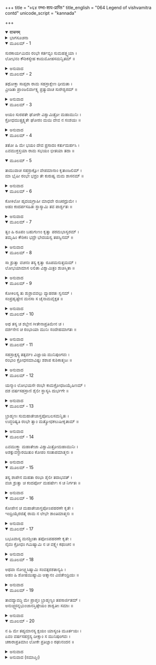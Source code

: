 +++
title = "०६४ रम्भा-शाप-प्राप्तिः"
title_english = "064 Legend of vishvamitra contd"
unicode_script = "kannada"

+++
<details open><summary>वाचनम्</summary>

<div class="audioEmbed"  caption="श्रीराम-हरिसीताराममूर्ति-घनपाठिभ्यां वचनम्" src="https://archive.org/download/Ramayana-recitation-Sriram-harisItArAmamUrti-Ghanapaati-v2/Kanda_1/Kanda_1_BK-064-Rambhayaha_Shapa_Prapthihi.mp3"></div>
</details>



<details><summary>ಭಾಗಸೂಚನಾ</summary>

ವಿಶ್ವಾಮಿತ್ರರು ರಂಭೆಗೆ ಶಾಪಕೊಟ್ಟು ಪುನಃ ಘೋರ ತಪಸ್ಸಿನ ದೀಕ್ಷೆಯನ್ನು ಕೈಗೊಂಡರು
</details>

<details open><summary>ಮೂಲಮ್ - 1</summary>

ಸುರಕಾರ್ಯಮಿದಂ ರಂಭೇ ಕರ್ತವ್ಯಂ ಸುಮಹತ್ತ್ವಯಾ ।  
ಲೋಭನಂ ಕೌಶಿಕಸ್ಯೇಹ ಕಾಮಮೋಹಸಮನ್ವಿತಮ್ ॥
</details>

<details><summary>ಅನುವಾದ</summary>

(ಇಂದ್ರನು ಹೇಳಿದನು-) ರಂಭೇ! ದೇವತೆಗಳ ಒಂದು ಬಹುದೊಡ್ಡ ಕಾರ್ಯ ಎದುರಾಗಿದೆ. ಇದನ್ನು ನೀನು ಪೂರ್ಣಗೊಳಿಸಬೇಕಾಗಿದೆ. ನೀನು ಮಹರ್ಷಿ ವಿಶ್ವಾಮಿತ್ರರನ್ನು ಕಾಮಮೋಹಿತವಾಗುವಂತೆ ಮರುಳುಗೊಳಿಸು.॥1॥
</details>

<details open><summary>ಮೂಲಮ್ - 2</summary>

ತಥೋಕ್ತಾ ಸಾಪ್ಸರಾ ರಾಮ ಸಹಸ್ರಾಕ್ಷೇಣ ಧೀಮತಾ ।  
ವ್ರೀಡಿತಾ ಪ್ರಾಂಜಲಿರ್ವಾಕ್ಷ್ಯ ಪ್ರತ್ಯುವಾಚ ಸುರೇಶ್ವರಮ್ ॥
</details>

<details><summary>ಅನುವಾದ</summary>

ಶ್ರೀರಾಮಾ! ಬುದ್ಧಿವಂತ ಇಂದ್ರನು ಹೀಗೆ ಹೇಳಿದಾಗ ಆ ಅಪ್ಸರೆಯು ನಾಚಿಕೊಂಡು ಕೈಮುಗಿದು ದೇವೇಂದ್ರನಲ್ಲಿ ಇಂತೆಂದಳು.॥2॥
</details>

<details open><summary>ಮೂಲಮ್ - 3</summary>

ಅಯಂ ಸುರಪತೇ ಘೋರೇ ವಿಶ್ವಾಮಿತ್ರೋ ಮಹಾಮುನಿಃ ।  
ಕ್ರೋಧಮುತ್ಸ್ರಕ್ಷ್ಯತೇ ಘೋರಂ ಮಯಿ ದೇವ ನ ಸಂಶಯಃ ॥
</details>

<details><summary>ಅನುವಾದ</summary>

ಸುರಪತಿಯೇ! ಈ ಮಹಾಮುನಿ ವಿಶ್ವಾಮಿತ್ರರು ಬಹಳ ಭಯಂಕರರಾಗಿದ್ದಾರೆ. ದೇವ! ಇವರು ನನ್ನ ಮೇಲೆ ಭಯಾನಕ ಕ್ರೋಧವನ್ನು ಪ್ರಯೋಗಿಸುವರು, ಇದರಲ್ಲಿ ಸಂಶಯವೇ ಇಲ್ಲ.॥3॥
</details>

<details open><summary>ಮೂಲಮ್ - 4</summary>

ತತೋ ಹಿ ಮೇ ಭಯಂ ದೇವ ಪ್ರಸಾದಂ ಕರ್ತುಮರ್ಹಸಿ ।  
ಏವಮುಕ್ತಸ್ತಯಾ ರಾಮ ಸಭಯಂ ಭೀತಯಾ ತದಾ ॥
</details>

<details open><summary>ಮೂಲಮ್ - 5</summary>

ತಾಮುವಾಚ ಸಹಸ್ರಾಕ್ಷೋ ವೇಪಮಾನಾಂ ಕೃತಾಂಜಲಿಮ್ ।  
ಮಾ ಭೈಷೀ ರಂಭೇ ಭದ್ರಂ ತೇ ಕುರುಷ್ವ ಮಮ ಶಾಸನಮ್ ॥
</details>

<details><summary>ಅನುವಾದ</summary>

ಆದ್ದರಿಂದ ದೇವೇಶ್ವರ! ನಾನು ಅವರಿಗೆ ಬಹಳ ಹೆದರುತ್ತೇನೆ. ನೀವು ನನ್ನ ಮೇಲೆ ಕೃಪೆ ಮಾಡಿರಿ. ಶ್ರೀರಾಮಾ! ಹೆದರಿರುವ ರಂಭೆಯು ಹೀಗೆ ಹೇಳಿದಾಗ ಸಹಸ್ರಾಕ್ಷ ಇಂದ್ರನು ಕೈಮುಗಿದು ನಿಂತಿರುವ, ಗಡ-ಗಡನೆ ನಡುಗುತ್ತಿರುವ ರಂಭೆಯಲ್ಲಿ ಹೀಗೆಂದನು - ರಂಭೆಯೇ! ನೀನು ಭಯಪಡಬೇಡ. ನಿನಗೆ ಒಳ್ಳೆಯದಾಗಲಿ. ನೀನು ನನ್ನ ಆಜ್ಞೆಯನ್ನು ಒಪ್ಪಿಕೋ.॥4-5॥
</details>

<details open><summary>ಮೂಲಮ್ - 6</summary>

ಕೋಕಿಲೋ ಹೃದಯಗ್ರಾಹೀ ಮಾಧವೇ ರುಚಿರದ್ರುಮೇ ।  
ಅಹಂ ಕಂದರ್ಪಸಹಿತಃ ಸ್ಥಾಸ್ಯಾಮಿ ತವ ಪಾರ್ಶ್ವತಃ ॥
</details>

<details><summary>ಅನುವಾದ</summary>

ವಸಂತ ಋತುವಿನಲ್ಲಿ ಪ್ರತಿಯೊಂದು ವೃಕ್ಷಗಳು ನವ ಪಲ್ಲವಗಳಿಂದ ಪರಮ ಸುಂದರವಾಗಿ ಶೋಭಿಸುತ್ತಿರುವಾಗ, ತನ್ನ ಮಧುರ ಕೂಜನದಿಂದ ಎಲ್ಲರ ಹೃದಯಗಳನ್ನು ಸೆಳೆಯುವ ಕೋಗಿಲೆ ಮತ್ತು ಮನ್ಮಥನೊಂದಿಗೆ ನಾನೂ ನಿನ್ನ ಬಳಿ ಇರುವೆನು.॥6॥
</details>

<details open><summary>ಮೂಲಮ್ - 7</summary>

ತ್ವಂ ಹಿ ರೂಪಂ ಬಹುಗುಣಂ ಕೃತ್ವಾ ಪರಮಭಾಸ್ವರಮ್ ।  
ತಮೃಷಿಂ ಕೌಶಿಕಂ ಭದ್ರೇ ಭೇದಯಸ್ವ ತಪಸ್ವಿನಮ್ ॥
</details>

<details><summary>ಅನುವಾದ</summary>

ಮಂಗಳಾಂಗಿಯೇ! ನೀನು ನಿನ್ನ ಪರಮಕಾಂತಿಯುಕ್ತ ರೂಪವನ್ನು, ಹಾವ-ಭಾವವೇ ಮೊದಲಾದ ವಿವಿಧ ಗುಣಗಳಿಂದ ಸಂಪನ್ನಗೊಳಿಸಿ, ಅದರಿಂದ ವಿಶ್ವಾಮಿತ್ರ ಮುನಿಯನ್ನು ತಪಸ್ಸಿನಿಂದ ವಿಚಲಿತಗೊಳಿಸು.॥7॥
</details>

<details open><summary>ಮೂಲಮ್ - 8</summary>

ಸಾ ಶ್ರುತ್ವಾ ವಚನಂ ತಸ್ಯ ಕೃತ್ವಾ ರೂಪಮನುತ್ತಮಮ್ ।  
ಲೋಭಯಾಮಾಸ ಲಲಿತಾ ವಿಶ್ವಾಮಿತ್ರಂ ಶುಚಿಸ್ಮಿತಾ ॥
</details>

<details><summary>ಅನುವಾದ</summary>

ದೇವರಾಜನ ಈ ಮಾತನ್ನು ಕೇಳಿ ಆ ಮಧುರ ಮುಗುಳ್ನಗೆಯುಳ್ಳ ಸುಂದರೀ ಅಪ್ಸರೆಯು ಪರಮೋತ್ತಮ ರೂಪವನ್ನಾಂತು ವಿಶ್ವಾಮಿತ್ರನನ್ನು ಮರುಳುಗೊಳಿಸ ತೊಡಗಿದಳು.॥8॥
</details>

<details open><summary>ಮೂಲಮ್ - 9</summary>

ಕೋಕಿಲಸ್ಯ ತು ಶುಶ್ರಾವವಲ್ಗು ವ್ಯಾಹರತಃ ಸ್ವನಮ್ ।  
ಸಂಪ್ರಹೃಷ್ಟೇನ ಮನಸಾ ಸ ಚೈನಾಮವೈಕ್ಷತ ॥
</details>

<details><summary>ಅನುವಾದ</summary>

ವಿಶ್ವಾಮಿತ್ರರು ಕೋಗಿಲೆಯ ಮಧುರ ಕೂಜನವನ್ನು ಕೇಳಿದರು. ಪ್ರಸನ್ನಚಿತ್ತರಾದ ಅವರು ಅತ್ತಕಡೆ ನೋಡಿದಾಗ ಎದುರಿಗೆ ನಿಂತಿರುವ ರಂಭೆಯು ಕಂಡುಬಂದಳು.॥9॥
</details>

<details open><summary>ಮೂಲಮ್ - 10</summary>

ಅಥ ತಸ್ಯ ಚ ಶಬ್ದೇನ ಗೀತೇನಾಪ್ರತಿಮೇನ ಚ ।  
ದರ್ಶನೇನ ಚ ರಂಭಾಯಾ ಮುನಿಃ ಸಂದೇಹಮಾಗತಃ ॥
</details>

<details><summary>ಅನುವಾದ</summary>

ಕೋಗಿಲೆಯ ಕಲರವ, ವಸಂತನ ವೈಭವ, ಪ್ರತ್ಯಕ್ಷವಾಗಿ ಕಣ್ಮುಂದೆ ಇರುವ ರಂಭೆಯ ಅನುಪಮವಾದ ಸಂಗೀತದಿಂದ ಮುನಿಯ ಮನಸ್ಸಿನಲ್ಲಿ ಸಂದೇಹ ಉಂಟಾಯಿತು.॥10॥
</details>

<details open><summary>ಮೂಲಮ್ - 11</summary>

ಸಹಸ್ರಾಕ್ಷಸ್ಯ ತತ್ಸರ್ವಂ ವಿಜ್ಞಾಯ ಮುನಿಪುಂಗವಃ ।  
ರಂಭಾಂ ಕ್ರೋಧಸಮಾವಿಷ್ಟಃ ಶಶಾಪ ಕುಶಿಕಾತ್ಮಜಃ ॥
</details>

<details><summary>ಅನುವಾದ</summary>

ಇದೆಲ್ಲವೂ ದೇವೇಂದ್ರನ ಕುತಂತ್ರವೆಂದು ಅವರು ತಿಳಿದುಕೊಂಡರು. ಮತ್ತೆ ಮುನಿವರ ವಿಶ್ವಾಮಿತ್ರರು ಕ್ರೋಧಗೊಂಡು ರಂಭೆಗೆ ಶಾಪಕೊಡುತ್ತಾ ಹೇಳಿದರು.॥11॥
</details>

<details open><summary>ಮೂಲಮ್ - 12</summary>

ಯನ್ಮಾಂ ಲೋಭಯಸೇ ರಂಭೇ ಕಾಮಕ್ರೋಧಜಯೈಷಿಣಮ್ ।  
ದಶ ವರ್ಷಸಹಸ್ರಾಣಿ ಶೈಲೀ ಸ್ಥಾಸ್ಯಸಿ ದುರ್ಭಗೇ ॥
</details>

<details><summary>ಅನುವಾದ</summary>

ದುರ್ಭಗೇ ರಂಭೇ! ನಾನು ಕಾಮ ಮತ್ತು ಕ್ರೋಧದ ಮೇಲೆ ವಿಜಯವನ್ನು ಪಡೆಯಲು ಬಯಸುತ್ತೇನೆ ಹಾಗೂ ನೀನು ಬಂದು ನನ್ನನ್ನು ಮರಳುಗೊಳಿಸುತ್ತಿರುವೆ. ಆದ್ದರಿಂದ ಈ ಅಪರಾಧದಿಂದಾಗಿ ನೀನು ಹತ್ತು ಸಾವಿರ ವರ್ಷಗಳವರೆಗೆ ಕಲ್ಲಿನ ಪ್ರತಿಮೆಯಾಗಿ ನಿಂತಿರುವೆ.॥12॥
</details>

<details open><summary>ಮೂಲಮ್ - 13</summary>

ಬ್ರಾಹ್ಮಣಃ ಸುಮಹಾತೇಜಾಸ್ತಪೋಬಲಸಮನ್ವಿತಃ ।  
ಉದ್ಧರಿಷ್ಯತಿ ರಂಭೇ ತ್ವಾಂ ಮತ್ಕ್ರೋಧಕಲುಷೀಕೃತಾಮ್ ॥
</details>

<details><summary>ಅನುವಾದ</summary>

ರಂಭೆ ಶಾಪದ ಅವಧಿ ಪೂರ್ಣಗೊಂಡಾಗ ಓರ್ವ ಮಹಾತ್ಮ ತೇಜಸ್ವೀ ಮತ್ತು ತಪೋಬಲ ಸಂಪನ್ನ (ಬ್ರಹ್ಮದೇವರ ಪುತ್ರ ವಸಿಷ್ಠರು) ಬ್ರಾಹ್ಮಣನು ನನ್ನ ಕ್ರೋಧದಿಂದ ಕಲುಷಿತಳಾದ ನಿನ್ನನ್ನು ಉದ್ಧಾರ ಮಾಡುವರು.॥13॥
</details>

<details open><summary>ಮೂಲಮ್ - 14</summary>

ಏವಮುಕ್ತ್ವಾ ಮಹಾತೇಜಾ ವಿಶ್ವಾಮಿತ್ರೋಮಹಾಮುನಿಃ ।  
ಅಶಕ್ನುವನ್ಧಾರಯಿತುಂ ಕೋಪಂ ಸಂತಾಪಮಾತ್ಮನಃ ॥
</details>

<details><summary>ಅನುವಾದ</summary>

ಹೀಗೆ ಹೇಳಿ ಮಹಾತೇಜಸ್ವೀ ಮಹಾಮುನಿ ವಿಶ್ವಾಮಿತ್ರರು ತನ್ನ ಕ್ರೋಧವನ್ನು ತಡೆಯಲಾಗದಿದ್ದರಿಂದ ಮನಸ್ಸಿನಲ್ಲೇ ಸಂತಪ್ತರಾದರು.॥14॥
</details>

<details open><summary>ಮೂಲಮ್ - 15</summary>

ತಸ್ಯ ಶಾಪೇನ ಮಹತಾ ರಂಭಾ ಶೈಲೀ ತದಾಭವತ್ ।  
ವಚಃ ಶ್ರುತ್ವಾ ಚ ಕಂದರ್ಪೋ ಮಹರ್ಷೇಃ ಸ ಚ ನಿರ್ಗತಃ ॥
</details>

<details><summary>ಅನುವಾದ</summary>

ಮುನಿಯ ಶಾಪದಿಂದ ರಂಭೆಯು ತಕ್ಷಣ ಕಲ್ಲಿನ ಮೂರ್ತಿಯಾಗಿಬಿಟ್ಟಳು. ಮಹರ್ಷಿಯ ಆ ಶಾಪಯುಕ್ತ ವಚನವನ್ನು ಕೇಳಿ ಕಂದರ್ಪ ಮತ್ತು ಇಂದ್ರನು ಅಲ್ಲಿಂದ ಕಾಲು ಕಿತ್ತರು.॥15॥
</details>

<details open><summary>ಮೂಲಮ್ - 16</summary>

ಕೋಪೇನ ಚ ಮಹಾತೇಜಾಸ್ತಪೋಽಪಹರಣೇ ಕೃತೇ ।  
ಇಂದ್ರಿಯೈರಜಿತೈ ರಾಮ ನ ಲೇಭೇ ಶಾಂತಿಮಾತ್ಮನಃ ॥
</details>

<details><summary>ಅನುವಾದ</summary>

ಶ್ರೀರಾಮಾ! ಕ್ರೋಧದಿಂದ ತಪಸ್ಸಿನ ಕ್ಷಯವಾಯಿತು ಮತ್ತು ಇಂದ್ರಿಯಗಳು ಇನ್ನೂ ಹತೋಟಿಗೆ ಬರಲಿಲ್ಲ. ಹೀಗೆ ವಿಚಾರ ಮಾಡಿ ಆ ಮಹಾತೇಜಸ್ವೀ ಮುನಿಯ ಚಿತ್ತಕ್ಕೆ ಶಾಂತಿ ಸಿಗದೇಹೋಯಿತು.॥16॥
</details>

<details open><summary>ಮೂಲಮ್ - 17</summary>

ಬಭೂವಾಸ್ಯ ಮನಶ್ಚಿಂತಾ ತಪೋಽಪಹರಣೇ ಕೃತೇ ।  
ನೈವಂ ಕ್ರೋಧಂ ಗಮಿಷ್ಯಾಮಿ ನ ಚ ವಕ್ಷ್ಯೇ ಕಥಂಚನ ॥
</details>

<details><summary>ಅನುವಾದ</summary>

ತಪಸ್ಸು ಅಪಹರಣವಾದಾಗ ಅವರ ಮನಸ್ಸಿನಲ್ಲಿ ‘ಈಗಿನಿಂದ ಕ್ರೋಧವನ್ನು ಮಾಡಲಾರೆ ಮತ್ತು ಯಾವುದೇ ಸ್ಥಿತಿಯಲ್ಲೂ ಮನಸ್ಸಿನ ಸಂಯಮ ಕಳೆದುಕೊಳ್ಳುವುದಿಲ್ಲ.’ ಎಂಬ ವಿಚಾರ ಉಂಟಾಯಿತು.॥17॥
</details>

<details open><summary>ಮೂಲಮ್ - 18</summary>

ಅಥವಾ ನೋಚ್ಛ್ವಸಿಷ್ಯಾಮಿ ಸಂವತ್ಸರಶತಾನ್ಯಪಿ ।  
ಅಹಂ ಹಿ ಶೋಷಯಿಷ್ಯಾಮಿ ಆತ್ಮಾನಂ ವಿಜಿತೇಂದ್ರಿಯಃ ॥
</details>

<details><summary>ಅನುವಾದ</summary>

ಸಾವಿರ ವರ್ಷಗಳವರೆಗೆ ನಾನು ಶ್ವಾಸವನ್ನೇ ತೆಗೆದುಕೊಳ್ಳುವುದಿಲ್ಲ. ಇಂದ್ರಿಯಗಳನ್ನು ಜಯಿಸಿ ಶರೀರವನ್ನು ಮೋಹ ಮುಕ್ತವಾಗಿ ಒಣಗಿಸುತ್ತೇನೆ.॥18॥
</details>

<details open><summary>ಮೂಲಮ್ - 19</summary>

ತಾವದ್ಯಾವದ್ಧಿ ಮೇ ಪ್ರಾಪ್ತಂ ಬ್ರಾಹ್ಮಣ್ಯಂ ತಪಸಾರ್ಜಿತಮ್ ।  
ಅನುಚ್ಛ್ವಸನ್ನಭುಂಜಾನಸ್ತಿಷ್ಠೇಯಂ ಶಾಶ್ವತೀಃ ಸಮಾಃ ॥
</details>

<details><summary>ಅನುವಾದ</summary>

ನನ್ನ ತಪಸ್ಸಿನಿಂದ ಗಳಿಸಿದ ಬ್ರಾಹ್ಮಣತ್ವವು ನನಗೆ ಪ್ರಾಪ್ತವಾಗುವ ತನಕ, ಬೇಕಾದರೂ ಅನಂತ ವರ್ಷ ಕಳೆದುಹೋದರೂ ನಾನು ಏನನ್ನೂ ತಿನ್ನದೆ, ಕುಡಿಯದೆ, ಉಸಿರನ್ನೂ ತೆಗೆದುಕೊಳ್ಳಲಾರೆ.॥19॥
</details>

<details open><summary>ಮೂಲಮ್ - 20</summary>

ನ ಹಿ ಮೇ ತಪ್ಯಮಾನಸ್ಯ ಕ್ಷಯಂ ಯಾಸ್ಯಂತಿ ಮೂರ್ತಯಃ ।  
ಏವಂ ವರ್ಷಸಹಸ್ರಸ್ಯ ದೀಕ್ಷಾಂ ಸ ಮುನಿಪುಂಗವಃ ।  
ಚಕಾರಾಪ್ರತಿಮಾಂ ಲೋಕೇ ಪ್ರತಿಜ್ಞಾಂ ರಘುನಂದನ ॥
</details>

<details><summary>ಅನುವಾದ</summary>

‘ತಪಸ್ಸನ್ನು ಮಾಡುತ್ತಿರುವಾಗ ನನ್ನ ಶರೀರದ ಅವಯವಗಳು ಎಂದಿಗೂ ನಾಶವಾಗಲಾರದು’ ರಘುನಂದನ! ಹೀಗೆ ನಿಶ್ಚಯಿಸಿ ಮುನಿವರ ವಿಶ್ವಾಮಿತ್ರರು ಪುನಃ ಒಂದು ಸಾವಿರ ವರ್ಷಗಳವರೆಗೆ ತಪಸ್ಸು ಮಾಡಲಿಕ್ಕಾಗಿ ದೀಕ್ಷೆಯನ್ನು ಕೈಗೊಂಡರು. ಅವರು ಮಾಡಿದ ಪ್ರತಿಜ್ಞೆಗೆ ಈ ಪ್ರಪಂಚದಲ್ಲಿ ತುಲನೆಯೇ ಇಲ್ಲ.॥20॥
</details>

<details><summary>ಅನುವಾದ (ಸಮಾಪ್ತಿಃ)</summary>

ವಾಲ್ಮೀಕಿ ವಿರಚಿತ ಆರ್ಷ ರಾಮಾಯಣ ಆದಿಕಾವ್ಯದ ಬಾಲಕಾಂಡದಲ್ಲಿ ಅರವತ್ತನಾಲ್ಕನೆಯ ಸರ್ಗ ಪೂರ್ಣವಾಯಿತು.॥64॥
</details>

